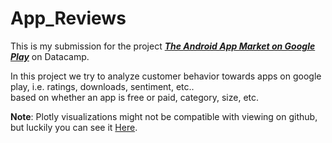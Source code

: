 # App_Reviews

This is my submission for the project [***The Android App Market on Google Play***](https://www.datacamp.com/projects/619) on Datacamp.

In this project we try to analyze customer behavior towards apps on google play, i.e. ratings, downloads, sentiment, etc..<br>
based on whether an app is free or paid, category, size, etc.

**Note**: Plotly visualizations might not be compatible with viewing on github, but luckily you can see it [Here](https://nbviewer.jupyter.org/github/KhaledBasiony/App_Reviews/blob/main/notebook.ipynb).
